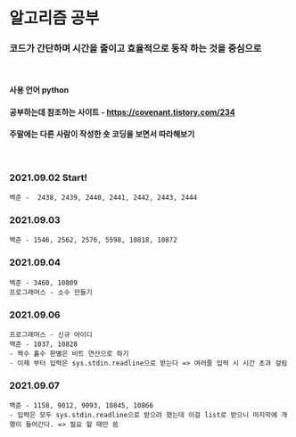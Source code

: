 # 알고리즘 공부

### 코드가 간단하며 시간을 줄이고 효율적으로 동작 하는 것을 중심으로
&nbsp;
#### 사용 언어 python
#### 공부하는데 참조하는 사이트 - https://covenant.tistory.com/234
#### 주말에는 다른 사람이 작성한 숏 코딩을 보면서 따라해보기
&nbsp;

### 2021.09.02 Start!
    백준 -  2438, 2439, 2440, 2441, 2442, 2443, 2444

### 2021.09.03
    백준 - 1546, 2562, 2576, 5598, 10818, 10872

### 2021.09.04
    백준 - 3460, 10809  
    프로그래머스 - 소수 만들기

### 2021.09.06
    프로그래머스 - 신규 아이디
    백준 - 1037, 10828
    - 짝수 홀수 판별은 비트 연산으로 하기
    - 이제 부터 입력은 sys.stdin.readline으로 받는다 => 여러줄 입력 시 시간 초과 걸림

### 2021.09.07
    백준 - 1158, 9012, 9093, 10845, 10866
    - 입력은 모두 sys.stdin.readline으로 받으려 했는데 이걸 list로 받으니 마지막에 개행이 들어간다. => 필요 할 때만 씀
